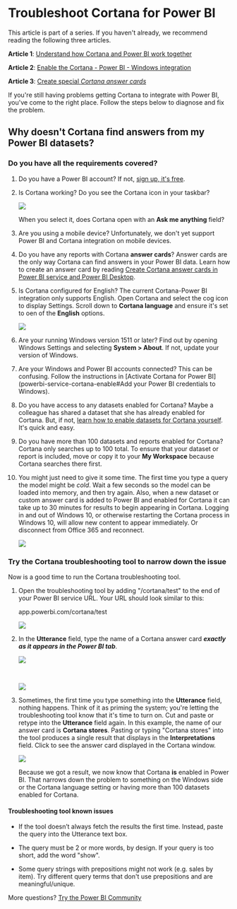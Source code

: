 ﻿<properties
   pageTitle="Troubleshoot Cortana for Power BI"
   description="If you're having trouble using Cortana with Power BI, try these suggestions. "
   services="powerbi"
   documentationCenter=""
   authors="mihart"  
   manager="erikre"
   editor=""/>

<tags
   ms.service="powerbi"
   ms.devlang="NA"
   ms.topic="article"
   ms.tgt_pltfrm="NA"
   ms.workload="powerbi"
   ms.date="03/06/2017"
   ms.author="mihart"/>


# Troubleshoot Cortana for Power BI

This article is part of a series. If you haven't already, we recommend reading the following three articles.

**Article 1**: [Understand how Cortana and Power BI work together](powerbi-service-cortana-intro.md)

**Article 2**: [Enable the Cortana - Power BI - Windows integration](powerbi-service-cortana-enable.md)

**Article 3**: [Create special *Cortana answer cards*](powerbi-service-cortana-desktop-entity-cards.md)

If you're still having problems getting Cortana to integrate with Power BI, you've come to the right place. Follow the steps below to diagnose and fix the problem.

## Why doesn't Cortana find answers from my Power BI datasets?

### Do you have all the requirements covered?

1.  Do you have a Power BI account?  If not, [sign up, it's free](powerbi-service-self-service-signup-for-power-bi.md).

2. Is Cortana working?  Do you see the Cortana icon in your taskbar?

    ![](media/powerbi-service-cortana-troubleshoot/power-bi-cortana-icon.png)

    When you select it, does Cortana open with an **Ask me anything** field?

3.  Are you using a mobile device?  Unfortunately, we don't yet support Power BI and Cortana integration on mobile devices.

4.  Do you have any reports with Cortana **answer cards**? Answer cards are the only way Cortana can find answers in your Power BI data.  Learn how to create an answer card by reading [Create Cortana answer cards in Power BI service and Power BI Desktop](powerbi-service-cortana-desktop-entity-cards.md).

5.  Is Cortana configured for English?  The current Cortana-Power BI integration only supports English. Open Cortana and select the cog icon to display Settings. Scroll down to **Cortana language** and ensure it's set to oen of the **English** options.

    ![](media/powerbi-service-cortana-troubleshoot/power-bi-cortana-language.png)

6.  Are your running Windows version 1511 or later?  Find out by opening Windows Settings and selecting **System > About**. If not, update your version of Windows.

7.  Are your Windows and Power BI accounts connected? This can be confusing. Follow the instructions in [Activate Cortana for Power BI](powerbi-service-cortana-enable#Add your Power BI credentials to Windows).

8.  Do you have access to any datasets enabled for Cortana? Maybe a colleague has shared a dataset that she has already enabled for Cortana. But, if not, [learn how to enable datasets for Cortana yourself](powerbi-service-cortana-enable.md). It's quick and easy.

9.  Do you have more than 100 datasets and reports enabled for Cortana?  Cortana only searches up to 100 total.  To ensure that your dataset or report is included, move or copy it to your **My Workspace** because Cortana searches there first.

10. You might just need to give it some time. The first time you type a query the model might be *cold*. Wait a few seconds so the model can be loaded into memory, and then try again. Also, when a new dataset or custom answer card is added to Power BI and enabled for Cortana it can take up to 30 minutes for results to begin appearing in Cortana. Logging in and out of Windows 10, or otherwise restarting the Cortana process in Windows 10, will allow new content to appear immediately. Or disconnect from Office 365 and reconnect.

    ![](media/powerbi-service-cortana-troubleshoot/power-bi-cortana-O365.png)

### Try the Cortana troubleshooting tool to narrow down the issue
Now is a good time to run the Cortana troubleshooting tool.

1.  Open the troubleshooting tool by adding "/cortana/test" to the end of your Power BI service URL. Your URL should look similar to this:

    app.powerbi.com/cortana/test

    ![](media/powerbi-service-cortana-troubleshoot/power-bi-cortana-tool2.png)

2.  In the **Utterance** field, type the name of a Cortana answer card ***exactly as it appears in the Power BI tab***.

    ![](media/powerbi-service-cortana-troubleshoot/power-bi-answer-card.png)

    </br>

    ![](media/powerbi-service-cortana-troubleshoot/power-bi-answer-card2.png)

3.  Sometimes, the first time you type something into the **Utterance** field, nothing happens. Think of it as priming the system; you're letting the troubleshooting tool know that it's time to turn on. Cut and paste or retype into the **Utterance** field again. In this example, the name of our answer card is **Cortana stores**. Pasting or typing "Cortana stores" into the tool produces a single result that displays in the **Interpretations** field. Click to see the answer card displayed in the Cortana window.

    ![](media/powerbi-service-cortana-troubleshoot/power-bi-utterance.png)

    Because we got a result, we now know that Cortana **is** enabled in Power BI. That narrows down the problem to something on the Windows side or the Cortana language setting or having more than 100 datasets enabled for Cortana.

####  Troubleshooting tool known issues

-	If the tool doesn’t always fetch the results the first time. Instead, paste the query into the Utterance text box.

- The query must be 2 or more words, by design.  If your query is too short, add the word "show".

- Some query strings with prepositions might not work (e.g. sales by item). Try different query terms that don't use prepositions and are meaningful/unique.

More questions? [Try the Power BI Community](http://community.powerbi.com/)
